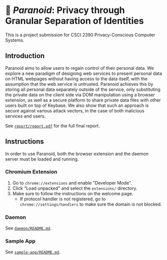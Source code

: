 # 👻 _Paranoid_: Privacy through Granular Separation of Identities

This is a project submission for CSCI 2390 Privacy-Conscious Computer Systems.

## Introduction

Paranoid aims to allow users to regain control of their personal data. We explore a new paradigm of
designing web services to present personal data on HTML webpages without having access to the data
itself, with the assumption that the web service is untrusted. Paranoid achieves this by storing all
personal data separately outside of the service, only substituting the private data on the client
side via DOM manipulation using a browser extension, as well as a secure platform to share private
data files with other users built on top of Keybase. We also show that such an approach is secure
against various attack vectors, in the case of both malicious services and users.

See [`report/report.pdf`](report/report.pdf) for the full final report.

## Instructions

In order to use Paranoid, both the browser extension and the daemon server must be loaded and
running.

### Chromium Extension

1. Go to `chrome://extensions` and enable "Developer Mode".
2. Click "Load unpacked" and select the `extensions/` directory.
3. Make sure to follow the instructions on the welcome page.
   - If protocol handler is not registered, go to `chrome://settings/handlers` to make sure the
     domain is not blocked.

### Daemon

See [`daemon/README.md`](daemon/README.md).

### Sample App

See [`sample-app/README.md`](sample-app/README.md).
